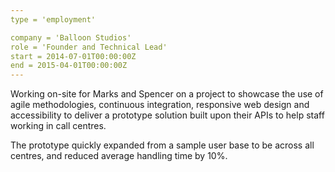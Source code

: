 ```yaml
---
type = 'employment'

company = 'Balloon Studios'
role = 'Founder and Technical Lead'
start = 2014-07-01T00:00:00Z
end = 2015-04-01T00:00:00Z
---
```


Working on-site for Marks and Spencer on a project to showcase the use of
agile methodologies, continuous integration, responsive web design and
accessibility to deliver a prototype solution built upon their APIs to help
staff working in call centres.

The prototype quickly expanded from a sample user base to be across all
centres, and reduced average handling time by 10%.
